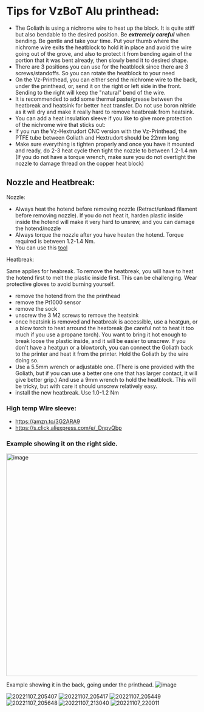 # Tips for VzBoT Alu printhead:

- The Goliath is using a nichrome wire to heat up the block. It is quite stiff but also bendable to the desired position. Be ***_extremely_ careful*** when bending. Be gentle and take your time. Put your thumb where the nichrome wire exits the heatblock to hold it in place and avoid the wire going out of the grove, and also to protect it from bending again of the portion that it was bent already, then slowly bend it to desired shape. 
- There are 3 positions you can use for the heatblock since there are 3 screws/standoffs. So you can rotate the heatblock to your need
- On the Vz-Printhead, you can either send the nichrome wire to the back, under the printhead, or, send it on the right or left side in the front. Sending to the right will keep the "natural" bend of the wire.
- It is recommended to add some thermal paste/grease between the heatbreak and heatsink for better heat transfer. Do not use boron nitride as it will dry and make it really hard to remove heatbreak from heatsink.
- You can add a heat insulation sleeve if you like to give more protection of the nichrome wire that sticks out:
- If you run the Vz-Hextrudort CNC version with the Vz-Printhead, the PTFE tube between Goliath and Hextrudort should be 22mm long
- Make sure everything is tighten properly and once you have it mounted and ready, do 2-3 heat cycle then tight the nozzle to between 1.2-1.4 nm (If you do not have a torque wrench, make sure you do not overtight the nozzle to damage thread on the copper heat block)

## Nozzle and Heatbreak:
Nozzle:
- Always heat the hotend before removing nozzle (Retract/unload filament before removing nozzle). If you do not heat it, harden plastic inside inside the hotend will make it very hard to unsrew, and you can damage the hotend/nozzle 
- Always torque the nozzle after you have heaten the hotend. Torque required is between 1.2-1.4 Nm. 
- You can use this [tool](https://www.thingiverse.com/thing:4738816)

Heatbreak:

Same applies for heabreak. To remove the heatbreak, you will have to heat the hotend first to melt the plastic inside first. This can be challenging. Wear protective gloves to avoid burning yourself. 
  - remove the hotend from the the printhead
  - remove the  Pt1000 sensor
  - remove the sock
  - unscrew the 3 M2 screws to remove the heatsink
  - once heatsink is removed and heatbreak is accessible, use a heatgun, or a blow torch to heat arround the heatbreak (be careful not to heat it too much if you use a propane torch). You want to bring it hot enough to break loose the plastic inside, and it will be easier to unscrew. If you don't have a heatgun or a blowtorch, you can connect the Goliath back to the printer and heat it from the printer. Hold the Goliath by the wire doing so.
  - Use a 5.5mm wrench or adjustable one. (There is one provided with the Goliath, but if you can use a better one one that has larger contact, it will give better grip.) And use a 9mm wrench to hold the heatblock. This will be tricky, but with care it should unscrew relatively easy.
  - install the new heatbreak. Use 1.0-1.2 Nm


### High temp Wire sleeve:
- https://amzn.to/3G2ARA9
- https://s.click.aliexpress.com/e/_DnpvQbp

### Example showing it on the right side.

<img width="587" alt="image" src="https://user-images.githubusercontent.com/37383368/211330774-17573318-2ac8-4077-9e59-f4db8dd18e41.png">


Example showing it in the back, going under the printhead.
![image](https://user-images.githubusercontent.com/37383368/208245292-aa2bffb6-cb29-4fb6-96e3-291e09dfa14b.png)


![20221107_205407](https://user-images.githubusercontent.com/37383368/207979093-63196e0d-56f3-424a-982e-e1408709f36a.jpg)
![20221107_205417](https://user-images.githubusercontent.com/37383368/207979099-c6cb17ce-aef3-4f82-851b-9f2643172785.jpg)
![20221107_205449](https://user-images.githubusercontent.com/37383368/207979102-fba86465-7fe5-4680-8fc2-2dcbefa9aa84.jpg)
![20221107_205648](https://user-images.githubusercontent.com/37383368/207979107-f9026d3d-9ea8-4a57-a937-56f9bd4a0955.jpg)
![20221107_213040](https://user-images.githubusercontent.com/37383368/207979109-92774b52-75a1-4881-99ba-b982ff06326d.jpg)
![20221107_220011](https://user-images.githubusercontent.com/37383368/207979116-aab0bb29-bc96-4824-a3e9-ac4392a51665.jpg)
